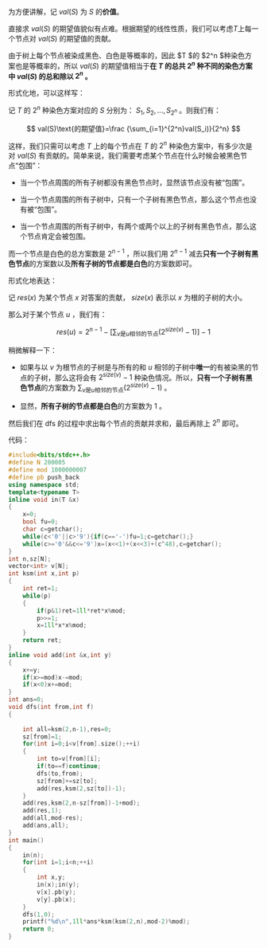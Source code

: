 为方便讲解，记 $val(S)$ 为 $S$ 的**价值**。

直接求 $val(S)$ 的期望值貌似有点难。根据期望的线性性质，我们可以考虑$T$上每一个节点对 $val(S)$ 的期望值的贡献。

由于树上每个节点被染成黑色、白色是等概率的，因此 $T $的 $2^n $种染色方案也是等概率的，所以 $val(S)$ 的期望值相当于**在 $T$ 的总共 $2^n$ 种不同的染色方案中 $val(S)$ 的总和除以 $2^n$ 。**

形式化地，可以这样写：

记 $T$ 的 $2^n$ 种染色方案对应的 $S$ 分别为： $S_1,S_2,...,S_{2^n}$ 。则我们有：

$$
val(S)\text{的期望值}=\frac {\sum_{i=1}^{2^n}val(S_i)}{2^n}
$$

这样，我们只需可以考虑 $T$ 上的每个节点在 $T$ 的 $2^n$ 种染色方案中，有多少次是对 $val(S)$ 有贡献的。简单来说，我们需要考虑某个节点在什么时候会被黑色节点“包围”：

* 当一个节点周围的所有子树都没有黑色节点时，显然该节点没有被“包围”。

* 当一个节点周围的所有子树中，只有一个子树有黑色节点，那么这个节点也没有被“包围”。

* 当一个节点周围的所有子树中，有两个或两个以上的子树有黑色节点，那么这个节点肯定会被包围。

而一个节点是白色的总方案数是 $2^{n-1}$ ，所以我们用 $2^{n-1}$ 减去**只有一个子树有黑色节点**的方案数以及**所有子树的节点都是白色**的方案数即可。

形式化地表达：

记 $res(x)$ 为某个节点 $x$ 对答案的贡献， $size(x)$ 表示以 $x$ 为根的子树的大小。

那么对于某个节点 $u$ ，我们有：

$$
res(u)=2^{n-1}-\left[\sum_{v\text{是}u\text{相邻的节点}}(2^{size(v)}-1)\right]-1
$$

稍微解释一下：

* 如果与以 $v$ 为根节点的子树是与所有的和 $u$ 相邻的子树中**唯一**的有被染黑的节点的子树，那么这将会有 $2^{size(v)}-1$ 种染色情况。所以，**只有一个子树有黑色节点**的方案数为 $\sum_{v\text{是}u\text{相邻的节点}}(2^{size(v)}-1)$ 。

* 显然，**所有子树的节点都是白色**的方案数为 $1$ 。

然后我们在 dfs 的过程中求出每个节点的贡献并求和，最后再除上 $2^n$ 即可。

代码：

```cpp
#include<bits/stdc++.h>
#define N 200005
#define mod 1000000007
#define pb push_back
using namespace std;
template<typename T>
inline void in(T &x)
{
	x=0;
	bool fu=0;
	char c=getchar();
	while(c<'0'||c>'9'){if(c=='-')fu=1;c=getchar();}
	while(c>='0'&&c<='9')x=(x<<1)+(x<<3)+(c^48),c=getchar();
}
int n,sz[N];
vector<int> v[N];
int ksm(int x,int p)
{
	int ret=1;
	while(p)
	{
		if(p&1)ret=1ll*ret*x%mod;
		p>>=1;
		x=1ll*x*x%mod;
	}
	return ret;
}
inline void add(int &x,int y)
{
	x+=y;
	if(x>=mod)x-=mod;
	if(x<0)x+=mod;
}
int ans=0;
void dfs(int from,int f)
{
	
	int all=ksm(2,n-1),res=0;
	sz[from]=1;
	for(int i=0;i<v[from].size();++i)
	{
		int to=v[from][i];
		if(to==f)continue;
		dfs(to,from);
		sz[from]+=sz[to];
		add(res,ksm(2,sz[to])-1);
	}
	add(res,ksm(2,n-sz[from])-1+mod);
	add(res,1);
	add(all,mod-res);
	add(ans,all);
}
int main()
{
	in(n);
	for(int i=1;i<n;++i)
	{
		int x,y;
		in(x);in(y);
		v[x].pb(y);
		v[y].pb(x);
	}
	dfs(1,0);
	printf("%d\n",1ll*ans*ksm(ksm(2,n),mod-2)%mod);
	return 0;
}
```

